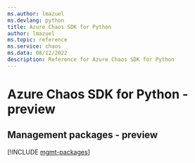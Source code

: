 ```yaml
---
ms.author: lmazuel
ms.devlang: python
title: Azure Chaos SDK for Python
author: lmazuel
ms.topic: reference
ms.service: chaos
ms.data: 08/12/2022
description: Reference for Azure Chaos SDK for Python
---
```

# Azure Chaos SDK for Python - preview

## Management packages - preview
[!INCLUDE [mgmt-packages](chaos-mgmt-index.md)]